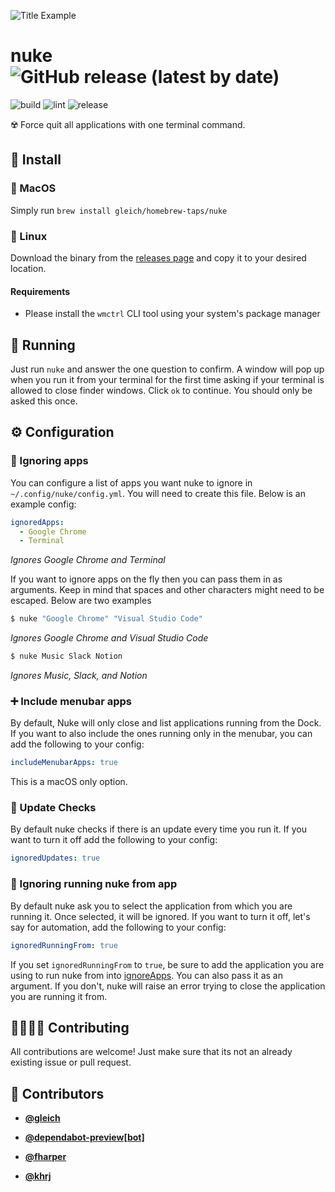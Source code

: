 <!-- DO NOT REMOVE - contributor_list:data:start:["gleich", "dependabot-preview[bot]", "fharper", "khrj"]:end -->

![Title Example](title.gif)

# nuke ![GitHub release (latest by date)](https://img.shields.io/github/v/release/gleich/nuke)

![build](https://github.com/gleich/nuke/workflows/build/badge.svg)
![lint](https://github.com/gleich/nuke/workflows/lint/badge.svg)
![release](https://github.com/gleich/nuke/workflows/release/badge.svg)

☢️ Force quit all applications with one terminal command.

## 🚀 Install

### 🍎 MacOS

Simply run `brew install gleich/homebrew-taps/nuke`

### 🐧 Linux

Download the binary from the [releases page](https://github.com/gleich/nuke/releases) and copy it to your desired location.

#### Requirements

- Please install the `wmctrl` CLI tool using your system's package manager

## 🏃 Running

Just run `nuke` and answer the one question to confirm. A window will pop up when you run it from your terminal for the first time asking if your terminal is allowed to close finder windows. Click `ok` to continue. You should only be asked this once.

## ⚙️ Configuration

### 🙈 Ignoring apps

You can configure a list of apps you want nuke to ignore in `~/.config/nuke/config.yml`. You will need to create this file. Below is an example config:

```yml
ignoredApps:
  - Google Chrome
  - Terminal
```

_Ignores Google Chrome and Terminal_

If you want to ignore apps on the fly then you can pass them in as arguments. Keep in mind that spaces and other characters might need to be escaped. Below are two examples

```bash
$ nuke "Google Chrome" "Visual Studio Code"
```

_Ignores Google Chrome and Visual Studio Code_

```bash
$ nuke Music Slack Notion
```

_Ignores Music, Slack, and Notion_

### ➕ Include menubar apps

By default, Nuke will only close and list applications running from the Dock. If you want to also include the ones running only in the menubar, you can add the following to your config:

```yaml
includeMenubarApps: true
```

This is a macOS only option.

### 🚀 Update Checks

By default nuke checks if there is an update every time you run it. If you want to turn it off add the following to your config:

```yaml
ignoredUpdates: true
```

### 🚫 Ignoring running nuke from app

By default nuke ask you to select the application from which you are running it. Once selected, it will be ignored. If you want to turn it off, let's say for automation, add the following to your config:

```yaml
ignoredRunningFrom: true
```

If you set `ignoredRunningFrom` to `true`, be sure to add the application you are using to run nuke from into [ignoreApps](#-ignoring-apps). You can also pass it as an argument. If you don't, nuke will raise an error trying to close the application you are running it from.

## 🙋‍♀️🙋‍♂️ Contributing

All contributions are welcome! Just make sure that its not an already existing issue or pull request.

<!-- DO NOT REMOVE - contributor_list:start -->
## 👥 Contributors


- **[@gleich](https://github.com/gleich)**

- **[@dependabot-preview[bot]](https://github.com/apps/dependabot-preview)**

- **[@fharper](https://github.com/fharper)**

- **[@khrj](https://github.com/khrj)**

<!-- DO NOT REMOVE - contributor_list:end -->